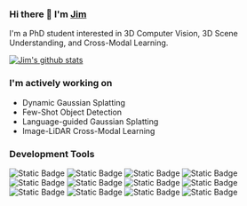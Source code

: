 ### Hi there 👋 I'm [Jim](https://yunjinli.github.io/)
I'm a PhD student interested in 3D Computer Vision, 3D Scene Understanding, and Cross-Modal Learning.

[![Jim's github stats](https://github-readme-stats.vercel.app/api?username=yunjinli&show_icons=true&theme=radical)](https://github.com/yunjinli/)
### I'm actively working on
- Dynamic Gaussian Splatting
- Few-Shot Object Detection
- Language-guided Gaussian Splatting
- Image-LiDAR Cross-Modal Learning

### Development Tools
![Static Badge](https://img.shields.io/badge/python-grey?logo=python)
![Static Badge](https://img.shields.io/badge/ROS-blue?logo=ros)
![Static Badge](https://img.shields.io/badge/opencv-green?logo=opencv)
![Static Badge](https://img.shields.io/badge/ceres-orange?logo=ceres-solver)
![Static Badge](https://img.shields.io/badge/opengv-blue?logo=opengv)
![Static Badge](https://img.shields.io/badge/pytorch-grey?logo=pytorch)
![Static Badge](https://img.shields.io/badge/tensorflow-darkred?logo=tensorflow)
![Static Badge](https://img.shields.io/badge/-black?logo=c)
![Static Badge](https://img.shields.io/badge/c%2B%2B-black?logo=c%2B%2B)
![Static Badge](https://img.shields.io/badge/c%23-black?logo=csharp)
![Static Badge](https://img.shields.io/badge/cmake-blue?logo=cmake&logoColor=rgb)
![Static Badge](https://img.shields.io/badge/tvm-darkblue?logo=TVM)

<!--
**yunjinli/yunjinli** is a ✨ _special_ ✨ repository because its `README.md` (this file) appears on your GitHub profile.

Here are some ideas to get you started:

- 🔭 I’m currently working on ...
- 🌱 I’m currently learning ...
- 👯 I’m looking to collaborate on ...
- 🤔 I’m looking for help with ...
- 💬 Ask me about ...
- 📫 How to reach me: ...
- 😄 Pronouns: ...
- ⚡ Fun fact: ...
-->
